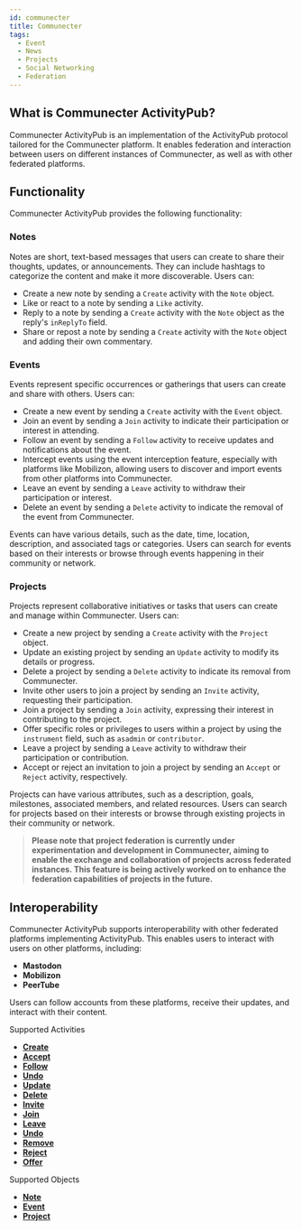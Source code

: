 ```yaml
---
id: communecter
title: Communecter
tags:
  - Event
  - News 
  - Projects
  - Social Networking
  - Federation
---
```



## What is Communecter ActivityPub?

Communecter ActivityPub is an implementation of the ActivityPub protocol tailored for the Communecter platform. It enables federation and interaction between users on different instances of Communecter, as well as with other federated platforms.

## Functionality

Communecter ActivityPub provides the following functionality:

### Notes

Notes are short, text-based messages that users can create to share their thoughts, updates, or announcements. They can include hashtags to categorize the content and make it more discoverable. Users can:

- Create a new note by sending a `Create` activity with the `Note` object.
- Like or react to a note by sending a `Like` activity.
- Reply to a note by sending a `Create` activity with the `Note` object as the reply's `inReplyTo` field.
- Share or repost a note by sending a `Create` activity with the `Note` object and adding their own commentary.

### Events

Events represent specific occurrences or gatherings that users can create and share with others. Users can:

- Create a new event by sending a `Create` activity with the `Event` object.
- Join an event by sending a `Join` activity to indicate their participation or interest in attending.
- Follow an event by sending a `Follow` activity to receive updates and notifications about the event.
- Intercept events using the event interception feature, especially with platforms like Mobilizon, allowing users to discover and import events from other platforms into Communecter.
- Leave an event by sending a `Leave` activity to withdraw their participation or interest.
- Delete an event by sending a `Delete` activity to indicate the removal of the event from Communecter.

Events can have various details, such as the date, time, location, description, and associated tags or categories. Users can search for events based on their interests or browse through events happening in their community or network.


### Projects

Projects represent collaborative initiatives or tasks that users can create and manage within Communecter. Users can:

- Create a new project by sending a `Create` activity with the `Project` object.
- Update an existing project by sending an `Update` activity to modify its details or progress.
- Delete a project by sending a `Delete` activity to indicate its removal from Communecter.
- Invite other users to join a project by sending an `Invite` activity, requesting their participation.
- Join a project by sending a `Join` activity, expressing their interest in contributing to the project.
- Offer specific roles or privileges to users within a project by using the `instrument` field, such as `asadmin` or `contributor`.
- Leave a project by sending a `Leave` activity to withdraw their participation or contribution.
- Accept or reject an invitation to join a project by sending an `Accept` or `Reject` activity, respectively.

Projects can have various attributes, such as a description, goals, milestones, associated members, and related resources. Users can search for projects based on their interests or browse through existing projects in their community or network.

> **Please note that project federation is currently under experimentation and development in Communecter, aiming to enable the exchange and collaboration of projects across federated instances. This feature is being actively worked on to enhance the federation capabilities of projects in the future.**
>


## Interoperability

Communecter ActivityPub supports interoperability with other federated platforms implementing ActivityPub. This enables users to interact with users on other platforms, including:

- **Mastodon**
- **Mobilizon**
- **PeerTube**

Users can follow accounts from these platforms, receive their updates, and interact with their content.


Supported Activities

- [**Create**](./Activities/Create)
- [**Accept**](./Activities/Accept)
- [**Follow**](./Activities/Follow)
- [**Undo**](./Activities/Undo)
- [**Update**](./Activities/Update)
- [**Delete**](./Activities/Delete)
- [**Invite**](./Activities/Invite)
- [**Join**](./Activities/Join)
- [**Leave**](./Activities/Leave)
- [**Undo**](./Activities/Undo)
- [**Remove**](./Activities/Remove)
- [**Reject**](./Activities/Reject)
- [**Offer**](./Activities/Offer)

Supported Objects

- [**Note**](./Objects/Note)
- [**Event**](./Objects/Event)
- [**Project**](./Objects/Project)